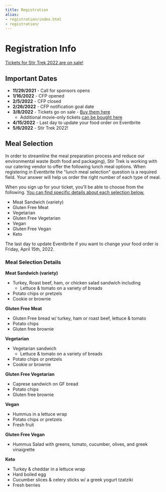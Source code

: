 ```yaml
---
title: Registration
alias:
- registration/index.html
- registration/
---
```


# Registration Info

<div class="icon-hr"></div>

[Tickets for Stir Trek 2022 are on sale!](https://stirtrek2022.eventbrite.com/)

## Important Dates
* **11/29/2021** - Call for sponsors opens
* **1/16/2022** - CFP opened
* **2/5/2022**  - CFP closed
* **2/26/2022** - CFP notification goal date
* **3/8/2022** - Tickets go on sale - [Buy them here](https://stirtrek2022.eventbrite.com/)
    * Additional movie-only tickets [can be bought here](https://stirtrek2022extramoviepass.eventbrite.com/)
* **4/15/2022** - Last day to update your food order on Eventbrite
* **5/6/2022** - Stir Trek 2022!

## Meal Selection
<div class="icon-hr"></div>

In order to streamline the meal preparation process and reduce our environmental waste (both food and packaging), Stir Trek is working with our catering vendor to offer the following lunch meal options. When registering in Eventbrite the "lunch meal selection" question is a required field. Your answer will help us order the right number of each type of meal.

When you sign up for your ticket, you'll be able to choose from the following. <a href="#mealDetails">You can find specific details about each selection below.</a>
* Meat Sandwich (variety)
* Gluten Free Meat
* Vegetarian
* Gluten Free Vegetarian
* Vegan
* Gluten Free Vegan
* Keto

The last day to update Eventbrite if you want to change your food order is Friday, April 15th, 2022.

<a name="mealDetails"></a>
### Meal Selection Details
<div class="icon-hr"></div>

**Meat Sandwich (variety)**
  - Turkey, Roast beef, ham, or chicken salad sandwich including 
    - Lettuce & tomato on a variety of breads
  - Potato chips or pretzels
  - Cookie or brownie

**Gluten Free Meat**
  - Gluten Free bread w/ turkey, ham or roast beef, lettuce & tomato
  - Potato chips
  - Gluten free brownie

**Vegetarian**
  - Vegetarian sandwich
    - Lettuce & tomato on a variety of breads
  - Potato chips or pretzels
  - Cookie or brownie

**Gluten Free Vegetarian**
  - Caprese sandwich on GF bread
  - Potato chips
  - Gluten free brownie

**Vegan**
  - Hummus in a lettuce wrap
  - Potato chips or pretzels
  - Fresh fruit

**Gluten Free Vegan**
  - Hummus Salad with greens, tomato, cucumber, olives, and greek vinaigrette

**Keto**
  - Turkey & cheddar in a lettuce wrap
  - Hard boiled egg
  - Cucumber slices & celery sticks w/ a greek yogurt tzatziki
  - Fresh berries